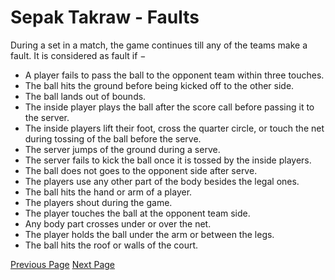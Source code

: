 # Sepak Takraw - Faults
During a set in a match, the game continues till any of the teams make a fault. It is considered as fault if −

   * A player fails to pass the ball to the opponent team within three touches.
   * The ball hits the ground before being kicked off to the other side.
   * The ball lands out of bounds.
   * The inside player plays the ball after the score call before passing it to the server.
   * The inside players lift their foot, cross the quarter circle, or touch the net during tossing of the ball before the serve.
   * The server jumps of the ground during a serve.
   * The server fails to kick the ball once it is tossed by the inside players.
   * The ball does not goes to the opponent side after serve.
   * The players use any other part of the body besides the legal ones.
   * The ball hits the hand or arm of a player.
   * The players shout during the game.
   * The player touches the ball at the opponent team side.
   * Any body part crosses under or over the net.
   * The player holds the ball under the arm or between the legs.
   * The ball hits the roof or walls of the court.


[Previous Page](../sepak_takraw/sepak_takraw_shots_and_techniques.md) [Next Page](../sepak_takraw/sepak_takraw_penalties.md) 
